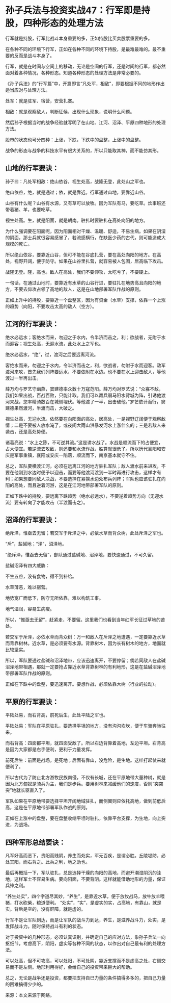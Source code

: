 # 孙子兵法与投资实战47：行军即是持股，四种形态的处理方法

行军就是持股，行军比战斗本身重要的多，正如持股比买卖股票重要的多。

在各种不同的环境下行军，正如在各种不同的环境下持股，是最难最难的。最不重要的反而是战斗本身了。

行军，就是在时间与空间上的移动，无论是空间的行军，还是时间的行军，都必然面对着各种情况，各种形态。知道各种形态的处理方法是非常必要的。

《孙子兵法》的“行军篇”中，开篇即言“凡处军，相敌”，即要根据不同的地形作出适当应对与处理方法。

处军：就是驻军、宿营，安营扎寨。

相敌：就是观察敌人，判断征候，出现什么现象，说明什么问题。

然后孙子根据当时的战争经验就写明了在山地、江河、沼泽、平原四种地形的处理方法。

股市的状态也可分四种：上涨，下跌，下跌中的盘整，上涨中的盘整。

战争的形态与战争的科技水平有很大关系的，所以只能取其神，而不能仿其形。

## 山地的行军要诀：
孙子曰：凡处军相敌：绝山依谷，视生处高，战隆无登，此处山之军也。

绝山依谷，绝，就是通过；依，就是靠近。行军通过山地，要靠近山谷。

山谷有什么呢？山谷有水源，又有草可以放牧。因为军队有马，要吃草。炊事班还带着猪、羊，也要吃草。

视生处高。生，就是阳面，就是朝南。驻扎时要驻扎在高处向阳的地方。

为什么强调要在阳面呢，因为阳面相对干燥、温暖、舒适，不易生病。如果在阴湿的阴面，那士兵就很容易感冒了，若流感横行，在缺医少药的古代，则可能造成大规模的死亡。

所以绝山依谷，要靠近山谷，但可不能在谷底扎营，要在高处向阳的地方。在高处，视野开阔，便于防守。如果在山谷里扎营，就容易被人包围，居高临下攻击。

战隆无登。隆，高也。敌人在高处，我们不要仰攻，太吃亏了，不要硬上。

一句话，在通过山地时，要靠近有水草的山谷行进，要驻扎在地势高且向阳的地方，不要去仰攻占领了高地的敌人，这是在山地部署军队作战的原则。


正如上升中的持股，要靠近一个盘整区，因为有资金（水草）支撑，依靠一个上涨的趋势（向阳，不要攻击太高的敌人（空方）。


## 江河的行军要诀：
绝水必远水；客绝水而来，勿迎之于水内，令半济而击之，利；欲战者，无附于水而迎客；视生处高，无迎水流，此处水上之军也。

绝水必远水，“绝”，过，渡河之后要远离河流。

客绝水而来，勿迎之于水内，令半济而击之，利，欲战者，勿附于水而迎客。敌军渡河来攻，首先我们列阵要远水，不要依附在水边。也不要在水上迎击敌人，等他渡过一半再出击。

薛万均与罗艺守幽燕，窦建德率众数十万寇范阳。薛万均对罗艺说：“众寡不敌，我们如果出战，百战百败，只能计取。我们可以羸兵弱马阻水背城为阵，引诱他渡河来战，您率精骑数百在城侧埋伏。等他渡了一半，出击破他。”罗艺依计而行，窦建德果然渡河，半渡而击，大破之。


视生处高，无迎水流。依然要在向阳面的高处，居高处，一是视野辽阔便于观察敌情；二是不要被人放水淹了，或夜间大雨山洪暴发河水上涨什么的；三是若敌人来袭击，还是高处势便。

诸葛亮说：“水上之陈，不可逆其流。”这是讲水战了。水战是顺流而下的占便宜，占大便宜。若逆流去攻敌，则还要和水流作战，胜算就很低了。所以历代襄阳和安庆是军事重镇，襄阳或安庆一陷落，顺流而下，南京基本就守不住。

总之，军队要横渡江河，必须在远离江河的地方驻扎军队；敌人渡水前来进攻，不要在他刚到水边时便予以迎击，而要等他渡河渡到一半时再进行攻击，这样才有利；如果想要同敌人决战，不要选择在紧挨水边处布兵列阵；军队也应该驻扎在向阳的高处，而且逆着河游，这是在江河地带部署军队的原则。


正如下跌中的持股，要远离下跌趋势（绝水必远水），不要逆着趋势方向（无迎水流）要有转向了才能攻击（半渡而击之）。

## 沼泽的行军要诀：
绝斥泽，惟亟去无留；若交军于斥泽之中，必依水草而背众树，此处斥泽之军也。

“斥”，盐碱地；“泽”，沼泽地。

“绝斥泽，惟亟去无留”，部队通过盐碱地、沼泽地，要快速通过，不可久留。

盐碱沼泽有四大威胁：

不生五谷，没有食物，得不到补给。

水草薄恶，难以宿营。

地势宽广而低下，防守无所依靠，难以构筑工事。

地气湿润，容易生病疫。

所以，“惟亟去无留”，赶紧走，不要留。这里我们也看到当年红军长征过草地的苦处。

若交军于斥泽，必依水草而背众树：万一和敌人在斥泽之地遭遇，一定要靠近水草而背靠树林。近水草，是必须要有水源。背靠树木，因为长有树木的地方，地面就比较坚实。


所以，军队要通过盐碱和沼泽地带，应该迅速离开，不要停留；倘若同敌人在盐碱沼泽地带相遇，那就一定要抢占靠近水草背靠树林的有利地形，这是在盐碱沼泽地带部署军队作战的原则。


正如在下跌中的盘整，要迅速离开。要想作战，必须依靠大树（行业的拉动）。

## 平原的行军要诀：
平陆处易，而右背高，前死后生，此处平陆之军也。

平陆处易：军队在平原驻扎，要选择平坦的地方，没有沟沟坎坎，便于车骑奔驰往来。

而右背高：四面都平坦，就四面受敌了。所以右边背靠着高地，左边平坦。右背高是因为大家都是右手便利，更利于力量发挥。

前死后生：前面是战场，是死地；后面有靠山，没危险，是生地。这样打起仗来就便利了。

所以古代为了防止北方游牧民族南侵，不仅有长城，还在平原地带大量种树，就是因为北方匈奴是骑兵为主，我们是步兵。要用树林来减缓他们的速度，否则“突突突”地就长驱直入了。

军队如果在平原地带要选择平坦开阔地域驻扎，而侧翼则应依托高地，做到前低后高，这是在平原地带部署军队作战的原则。


正如在上涨中的盘整，要在盘整收缩平坦时驻扎，依靠平台支撑，为生地，向上突进，为战场。

## 四种军形总结要诀：
凡军好高而恶下，贵阳而贱阴，养生而处实，军无百疾，是谓必胜。丘陵堤防，必处其阳，而右背之。此兵之利，地之助也。

最后再概括一下，军队驻扎，总是选择干燥的向阳的高地，而避开潮湿阴沉的洼地，这样军士不容易生病。要向阳面，不要背阴。这样就能借助地形的力量，保证兵锋之利。

“养生处实”，四个字道尽其妙，“养生”，是靠近水草，便于放牧战马，放牛放羊喂猪，打水砍柴，粮道便利。 “处实”，“实”，是虚实的实，占高地，有靠山，就是实。背后是空的，没有屏障，就是虚的。

行军不是让军队到达，而是让军队的战斗力到达，养生，是滋养战斗力，处实，是发挥战斗力。随时保持战斗有利的状态。

对于投资中的几种形态，必须认真识别，并确定自己的应对方法，象孙子兵法一向抠细节，考虑高下，阴阳，虚实等各种不同的状态，以作出对自己最有利的处理方法。

可以处高，但不可攻高，可以处阳，不可处阴，靠近支撑而不是虚高之处，右侧交易而不是左侧。地形利用得好，会给自己的投资带来巨大的帮助。

总之，无论是战争还是投资，都要把支持自已力量的条件搞得多多的，把自己力量的困难搞得少少的。

来源：本文来源于网络。

